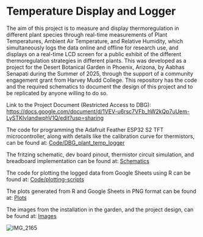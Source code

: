 # Temperature Display and Logger

The aim of this project is to measure and display thermoregulation in different plant species through real-time measurements of Plant Temperatures, Ambient Air Temperature, and Relative Humidity, which simultaneously logs the data online and offline for research use, and displays on a real-time LCD screen for a public exhibit of the different thermoregulation strategies in different plants.
This was developed as a project for the Desert Botanical Garden in Phoenix, Arizona, by Aabhas Senapati during the Summer of 2025, through the support of a community engagement grant from Harvey Mudd College. This repository has the code and the required schematics to document the design of this project and to be replicated by anyone willing to do so.

Link to the Project Document (Restricted Access to DBG): https://docs.google.com/document/d/1VEV-u6rsc7VFb_hW2kQp7uUem-LySTKIvIandwphV1Q/edit?usp=sharing

The code for programming the Adafruit Feather ESP32 S2 TFT microcontroller, along with details like the calibration curve for thermistors, can be found at: [Code/DBG_plant_temp_logger](Code/DBG_plant_temp_logger)

The fritzing schematic, dev board pinout, thermistor circuit simulation, and breadboard implementation can be found at: [Schematics](Schematics)

The code for plotting the logged data from Google Sheets using R can be found at: [Code/plotting-scripts](Code/plotting-scripts)

The plots generated from R and Google Sheets in PNG format can be found at: [Plots](Plots)

The images from the installation in the garden, and the project design, can be found at: [Images](Images)

![IMG_2165](https://github.com/user-attachments/assets/141a8994-57e8-463f-a5e3-9565d1195dbb)




